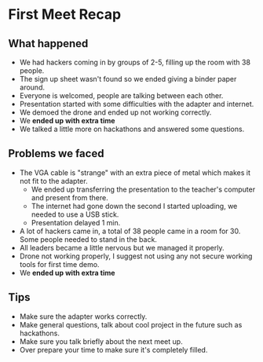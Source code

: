 # First Meet Recap

## What happened

- We had hackers coming in by groups of 2-5, filling up the room with 38 people.
- The sign up sheet wasn't found so we ended giving a binder paper around.
- Everyone is welcomed, people are talking between each other.
- Presentation started with some difficulties with the adapter and internet.
- We demoed the drone and ended up not working correctly.
- We **ended up with extra time**
- We talked a little more on hackathons and answered some questions.

## Problems we faced

- The VGA cable is "strange" with an extra piece of metal which makes it not fit
  to the adapter.
  - We ended up transferring the presentation to the teacher's computer and
    present from there.
  - The internet had gone down the second I started uploading, we needed to use
    a USB stick.
  - Presentation delayed 1 min.
- A lot of hackers came in, a total of 38 people came in a room for 30. Some
  people needed to stand in the back.
- All leaders became a little nervous but we managed it properly.
- Drone not working properly, I suggest not using any not secure working tools
  for first time demo.
- We **ended up with extra time**

## Tips

- Make sure the adapter works correctly.
- Make general questions, talk about cool project in the future such as
  hackathons.
- Make sure you talk briefly about the next meet up.
- Over prepare your time to make sure it's completely filled.
